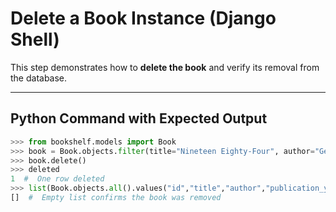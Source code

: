 
# Delete a Book Instance (Django Shell)

This step demonstrates how to **delete the book** and verify its removal from the database.

---

## Python Command with Expected Output

```python
>>> from bookshelf.models import Book
>>> book = Book.objects.filter(title="Nineteen Eighty-Four", author="George Orwell", publication_year=1949)
>>> book.delete()
>>> deleted
1  #  One row deleted
>>> list(Book.objects.all().values("id","title","author","publication_year"))
[]  #  Empty list confirms the book was removed
